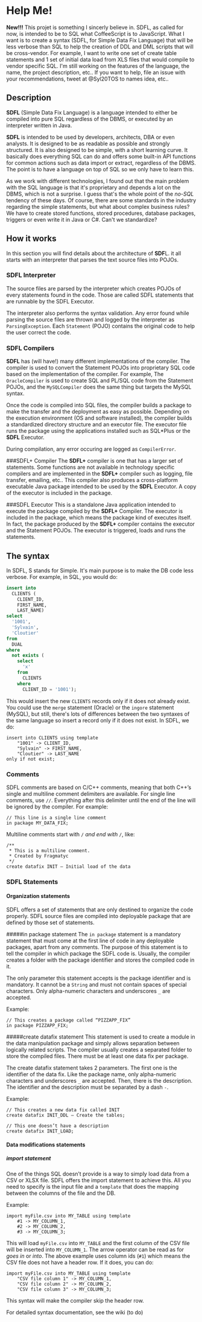 # Help Me!
**New!!!**
This projet is something I sincerly believe in. SDFL, as called for now, is intended to be to SQL what CoffeeScript is to JavaScript. What I want is to create a syntax (SDFL, for Simple Data Fix Language) that will be less verbose than SQL to help the creation of DDL and DML scripts that will be cross-vendor. For example, I want to write one set of create table statements and 1 set of initial data load from XLS files that would compile to vendor specific SQL. I'm still working on the features of the language, the name, the project description, etc.. If you want to help, file an issue with your recommendations, tweet at @Syl20TOS to names idea, etc..

## Description 
**SDFL** (Simple Data Fix Language) is a language intended to either be compiled into pure SQL regardless of the DBMS, or executed by an interpreter written in Java.

**SDFL** is intended to be used by developers, architects, DBA or even analysts. It is designed to be as readable as possible and strongly structured. It is also designed to be simple, with a short learning curve. It basically does everything SQL can do and offers some built-in API functions for common actions such as data import or extract, regardless of the DBMS. The point is to have a language on top of SQL so we only have to learn this. 

As we work with different technologies, I found out that the main problem with the SQL language is that it's proprietary and depends a lot on the DBMS, which is not a surprise. I guess that's the whole point of the *no-SQL* tendency of these days. Of course, there are some standards in the industry regarding the simple statements, but what about complex business rules? We have to create stored functions, stored procedures, database packages, triggers or even write it in Java or C#. Can't we standardize?

## How it works 
In this section you will find details about the architecture of **SDF**L. it all starts with an interpreter that parses the text source files into POJOs.

### SDFL Interpreter 
The source files are parsed by the interpreter which creates POJOs of every statements found in the code. Those are called SDFL statements that are runnable by the SDFL Executor.

The interpreter also performs the syntax validation. Any error found while parsing the source files are thrown and logged by the interpreter as <code>ParsingException</code>. Each <code>Statement</code> (POJO) contains the original code to help the user correct the code.

### SDFL Compilers 
**SDFL** has (will have!) many different implementations of the compiler. The compiler is used to convert the Statement POJOs into proprietary SQL code based on the implementation of the compiler. For example, The <code>OracleCompiler</code> is used to create SQL and PL/SQL code from the Statement POJOs, and the <code>MySQLCompiler</code> does the same thing but targets the MySQL syntax.

Once the code is compiled into SQL files, the compiler builds a package to make the transfer and the deployment as easy as possible. Depending on the execution environment (OS and software installed), the compiler builds a standardized directory structure and an executor file. The executor file runs the package using the applications installed such as SQL*Plus or the **SDFL** Executor.

During compilation, any error occuring are logged as <code>CompilerError</code>.

###SDFL+ Compiler 
The **SDFL+** compiler is one that has a larger set of statements. Some functions are not available in technology specific compilers and are implemented in the **SDFL+** compiler such as logging, file transfer, emailing, etc.. This compiler also produces a cross-platform executable Java package intended to be used by the **SDFL** Executor. A copy of the executor is included in the package.

###SDFL Executor 
This is a standalone Java application intended to execute the package compiled by the **SDFL+** Compiler. The executor is included in the package, which means the package kind of executes itself. In fact, the package produced by the **SDFL+** compiler contains the executor and the Statement POJOs. The executor is triggered, loads and runs the statements.

## The syntax
In SDFL, S stands for Simple. It's main purpose is to make the DB code less verbose. For example, in SQL, you would do:

```sql
insert into
  CLIENTS (
    CLIENT_ID,
    FIRST_NAME,
    LAST_NAME)
select
  '1001',
  'Sylvain',
  'Cloutier'
from 
  DUAL
where
  not exists (
    select 
      'x' 
    from 
      CLIENTS 
    where 
      CLIENT_ID = '1001');
```
This would insert the new <code>CLIENTS</code> records only if it does not already exist. You could use the <code>merge</code> statement (Oracle) or the <code>ingore</code> statement (MySQL), but still, there's lots of differences between the two syntaxes of the same language so insert a record only if it does not exist. In SDFL, we do:

```
insert into CLIENTS using template 
	"1001" -> CLIENT_ID,
	"Sylvain" -> FIRST_NAME,
	"Cloutier" -> LAST_NAME
only if not exist;
```

### Comments
SDFL comments are based on C/C++ comments, meaning that both C++’s single and multiline comment delimiters are available. For single line comments, use <code>//</code>. Everything after this delimiter until the end of the line will be ignored by the compiler. For example:

```
// This line is a single line comment
in package MY_DATA_FIX;
```

Multiline comments start with <code>/*</code> and end with <code>*/</code>, like:
```
/**
 * This is a multiline comment.
 * Created by Fragmatyc
 */
create datafix INIT – Initial load of the data
```

### SDFL Statements
#### Organization statements
SDFL offers a set of statements that are only destined to organize the code properly. SDFL source files are compiled into deployable package that are defined by those set of statements.

#####in package statement
The <code>in package</code> statement is a mandatory statement that must come at the first line of code in any deployable packages, apart from any comments. The purpose of this statement is to tell the compiler in which package the SDFL code is. Usually, the compiler creates a folder with the package identifier and stores the compiled code in it. 

The only parameter this statement accepts is the package identifier and is mandatory. It cannot be a <code>String</code> and must not contain spaces of special characters. Only alpha-numeric characters and underscores <code>_</code> are accepted.

Example:
```
// This creates a package called “PIZZAPP_FIX”
in package PIZZAPP_FIX;
```

#####create datafix statement
This statement is used to create a module in the data manipulation package and simply allows separation between logically related scripts. The compiler usually creates a separated folder to store the compiled files. There must be at least one data fix per package.

The create datafix statement takes 2 parameters. The first one is the identifier of the data fix. Like the package name, only alpha-numeric characters and underscores <code>_</code> are accepted. Then, there is the description. The identifier and the description must be separated by a dash <code>-</code>.

Example:
```
// This creates a new data fix called INIT
create datafix INIT_DDL – Create the tables;

// This one doesn’t have a description
create datafix INIT_LOAD;
```

#### Data modifications statements
##### import statement
One of the things SQL doesn’t provide is a way to simply load data from a CSV or XLSX file. SDFL offers the import statement to achieve this. All you need to specify is the input file and a <code>template</code> that does the mapping between the columns of the file and the DB.

Example:
```
import myFile.csv into MY_TABLE using template
	#1 -> MY_COLUMN_1,
	#2 -> MY_COLUMN_2,
	#3 -> MY_COLUMN_3;
```

This will load <code>myFile.csv</code> into <code>MY_TABLE</code> and the first column of the CSV file will be inserted into <code>MY_COLUMN_1</code>. The arrow operator can be read as for *goes in* or *into*. The above example uses column ids (<code>#1</code>) which means the CSV file does not have a header row. If it does, you can do:
```
import myFile.csv into MY_TABLE using template
	"CSV file column 1" -> MY_COLUMN_1,
	"CSV file column 2" -> MY_COLUMN_2,
	"CSV file column 3" -> MY_COLUMN_3;
```
This syntax will make the compiler skip the header row.

For detailed syntax documentation, see the wiki (to do)

